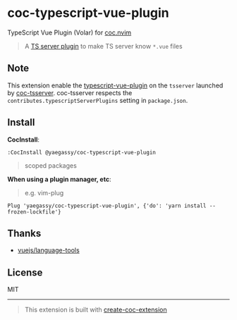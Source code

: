 # coc-typescript-vue-plugin

TypeScript Vue Plugin (Volar) for [coc.nvim](https://github.com/neoclide/coc.nvim)

> A [TS server plugin](https://github.com/microsoft/TypeScript/wiki/Writing-a-Language-Service-Plugin) to make TS server know `*.vue` files

## Note

This extension enable the [typescript-vue-plugin](https://marketplace.visualstudio.com/items?itemName=Vue.vscode-typescript-vue-plugin) on the `tsserver` launched by [coc-tsserver](https://github.com/neoclide/coc-tsserver). coc-tsserver respects the `contributes.typescriptServerPlugins` setting in `package.json`.

## Install

**CocInstall**:

```
:CocInstall @yaegassy/coc-typescript-vue-plugin
```

> scoped packages

**When using a plugin manager, etc**:

> e.g. vim-plug

```vim
Plug 'yaegassy/coc-typescript-vue-plugin', {'do': 'yarn install --frozen-lockfile'}
```

## Thanks

- [vuejs/language-tools](https://github.com/vuejs/language-tools)

## License

MIT

---

> This extension is built with [create-coc-extension](https://github.com/fannheyward/create-coc-extension)
